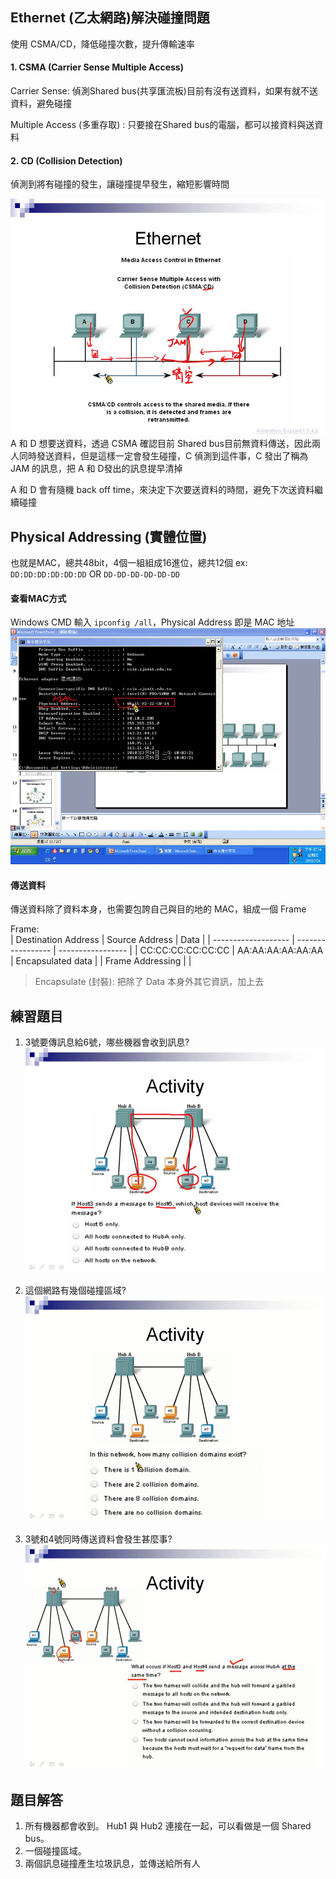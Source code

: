 ## Ethernet (乙太網路)解決碰撞問題
使用 CSMA/CD，降低碰撞次數，提升傳輸速率
#### 1. CSMA (Carrier Sense Multiple Access)

Carrier Sense: 偵測Shared bus(共享匯流板)目前有沒有送資料，如果有就不送資料，避免碰撞

Multiple Access (多重存取) : 只要接在Shared bus的電腦，都可以接資料與送資料

#### 2. CD (Collision Detection)

偵測到將有碰撞的發生，讓碰撞提早發生，縮短影響時間

![CD picture](./img/CD.jpg)
A 和 D 想要送資料，透過 CSMA 確認目前 Shared bus目前無資料傳送，因此兩人同時發送資料，但是這樣一定會發生碰撞，C 偵測到這件事，C 發出了稱為 JAM 的訊息，把 A 和 D發出的訊息提早清掉

A 和 D 會有隨機 back off time，來決定下次要送資料的時間，避免下次送資料繼續碰撞
## Physical Addressing (實體位置)
也就是MAC，總共48bit，4個一組組成16進位，總共12個
ex: `DD:DD:DD:DD:DD:DD`
OR `DD-DD-DD-DD-DD-DD`

#### 查看MAC方式
Windows CMD 輸入 `ipconfig /all`，Physical Address 即是 MAC 地址
![MAC Address picture](./img/macAddress.jpg)

#### 傳送資料
傳送資料除了資料本身，也需要包誇自己與目的地的 MAC，組成一個 Frame

Frame: <br />
| Destination Address | Source Address    | Data              |
| ------------------- | ----------------- | ----------------- |
| CC:CC:CC:CC:CC:CC   | AA:AA:AA:AA:AA:AA | Encapsulated data |
| <td colspan=2> Frame Addressing  <td colspan=1>             |
|                     

> Encapsulate (封裝): 把除了 Data 本身外其它資訊，加上去

## 練習題目
1. 3號要傳訊息給6號，哪些機器會收到訊息?
![problem1 picture](./img/problem1.jpg)

2. 這個網路有幾個碰撞區域?
![problem2 picture](./img/problem2.jpg)

3. 3號和4號同時傳送資料會發生甚麼事?
![problem3 picture](./img/problem3.jpg)
## 題目解答
1. 所有機器都會收到。 Hub1 與 Hub2 連接在一起，可以看做是一個 Shared bus。
2. 一個碰撞區域。 
3. 兩個訊息碰撞產生垃圾訊息，並傳送給所有人